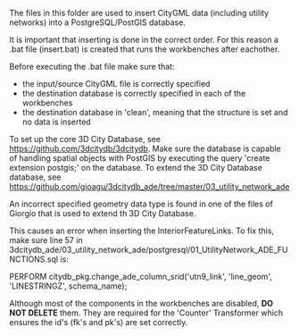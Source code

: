 The files in this folder are used to insert CityGML data (including utility networks) into a PostgreSQL/PostGIS database.

It is important that inserting is done in the correct order.
For this reason a .bat file (insert.bat) is created that runs the workbenches after eachother.

Before executing the .bat file make sure that:
- the input/source CityGML file is correctly specified
- the destination database is correctly specified in each of the workbenches
- the destination database in 'clean', meaning that the structure is set and no data is inserted

To set up the core 3D City Database, see https://github.com/3dcitydb/3dcitydb. Make sure the database is capable of handling spatial objects with PostGIS by executing the query 'create extension postgis;' on the database.
To extend the 3D City Database database, see https://github.com/gioagu/3dcitydb_ade/tree/master/03_utility_network_ade

An incorrect specified geometry data type is found in one of the files of Giorgio that is used to extend th 3D City Database.

This causes an error when inserting the InteriorFeatureLinks. To fix this, make sure line 57 in 3dcitydb_ade/03_utility_network_ade/postgresql/01_UtilityNetwork_ADE_FUNCTIONS.sql is:

PERFORM citydb_pkg.change_ade_column_srid('utn9_link', 'line_geom', 'LINESTRINGZ', schema_name);

Although most of the components in the workbenches are disabled, <b>DO NOT DELETE</b> them. 
They are required for the 'Counter' Transformer which ensures the id's (fk's and pk's) are set correctly.
